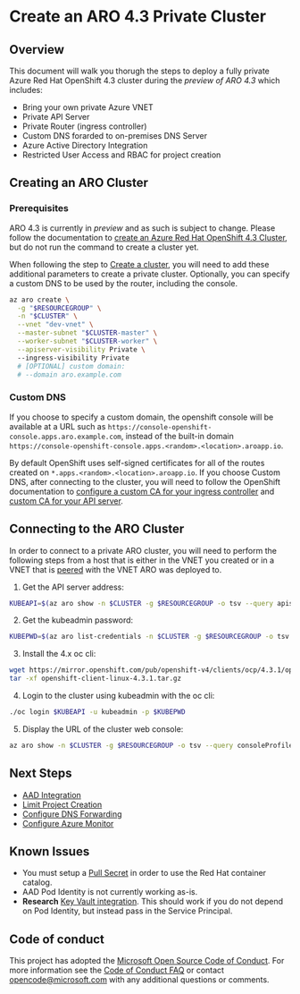 # Create an ARO 4.3 Private Cluster

## Overview

This document will walk you thorugh the steps to deploy a fully private Azure Red Hat OpenShift 4.3 cluster during the *preview of ARO 4.3* which includes:

- Bring your own private Azure VNET
- Private API Server
- Private Router (ingress controller)
- Custom DNS forarded to on-premises DNS Server
- Azure Active Directory Integration
- Restricted User Access and RBAC for project creation

## Creating an ARO Cluster 

### Prerequisites

ARO 4.3 is currently in *preview* and as such is subject to change.  Please follow the documentation to [create an Azure Red Hat OpenShift 4.3 Cluster](https://docs.microsoft.com/en-us/azure/openshift/howto-using-azure-redhat-openshift), but do not run the command to create a cluster yet.

When following the step to [Create a cluster](https://docs.microsoft.com/en-us/azure/openshift/howto-using-azure-redhat-openshift#create-a-cluster), you will need to add these additional parameters to create a private cluster.  Optionally, you can specify a custom DNS to be used by the router, including the console.

```bash
az aro create \
  -g "$RESOURCEGROUP" \
  -n "$CLUSTER" \
  --vnet "dev-vnet" \
  --master-subnet "$CLUSTER-master" \
  --worker-subnet "$CLUSTER-worker" \
  --apiserver-visibility Private \ 
  --ingress-visibility Private
  # [OPTIONAL] custom domain:
  # --domain aro.example.com
```

### Custom DNS
If you choose to specify a custom domain, the openshift console will be available at a URL such as `https://console-openshift-console.apps.aro.example.com`, instead of the built-in domain `https://console-openshift-console.apps.<random>.<location>.aroapp.io`.

By default OpenShift uses self-signed certificates for all of the routes created on `*.apps.<random>.<location>.aroapp.io`.  If you choose Custom DNS, after connecting to the cluster, you will need to follow the OpenShift documentation to [configure a custom CA for your ingress controller](https://docs.openshift.com/container-platform/4.3/authentication/certificates/replacing-default-ingress-certificate.html) and [custom CA for your API server](https://docs.openshift.com/container-platform/4.3/authentication/certificates/api-server.html).  

## Connecting to the ARO Cluster 

In order to connect to a private ARO cluster, you will need to perform the following steps from a host that is either in the VNET you created or in a VNET that is [peered](https://docs.microsoft.com/en-us/azure/virtual-network/virtual-network-peering-overview) with the VNET ARO was deployed to.

1. Get the API server address:
```bash
KUBEAPI=$(az aro show -n $CLUSTER -g $RESOURCEGROUP -o tsv --query apiserverProfile.url)
```

2. Get the kubeadmin password:
```bash
KUBEPWD=$(az aro list-credentials -n $CLUSTER -g $RESOURCEGROUP -o tsv --query kubeadminPassword)
```

3. Install the 4.x oc cli:
```bash
wget https://mirror.openshift.com/pub/openshift-v4/clients/ocp/4.3.1/openshift-client-linux-4.3.1.tar.gz
tar -xf openshift-client-linux-4.3.1.tar.gz
``` 

4. Login to the cluster using kubeadmin with the oc cli:
```bash 
./oc login $KUBEAPI -u kubeadmin -p $KUBEPWD
```

5. Display the URL of the cluster web console:
```bash 
az aro show -n $CLUSTER -g $RESOURCEGROUP -o tsv --query consoleProfile.url
```

## Next Steps

- [AAD Integration](AADIntegration.md)
- [Limit Project Creation](LimitSelfProvisioning.md)
- [Configure DNS Forwarding](DNSForwarding.md)
- [Configure Azure Monitor](AzureMonitor.md)

## Known Issues
- You must setup a [Pull Secret](https://blog.openshift.com/building-rhel-based-containers-on-azure-red-hat-openshift/) in order to use the Red Hat container catalog.
- AAD Pod Identity is not currently working as-is.
- **Research** [Key Vault integration](https://github.com/Azure/kubernetes-keyvault-flexvol).  This should work if you do not depend on Pod Identity, but instead pass in the Service Principal.

## Code of conduct

This project has adopted the [Microsoft Open Source Code of Conduct](https://opensource.microsoft.com/codeofconduct/). For more information see the [Code of Conduct FAQ](https://opensource.microsoft.com/codeofconduct/faq) or contact [opencode@microsoft.com](mailto:opencode@microsoft.com) with any additional questions or comments.
